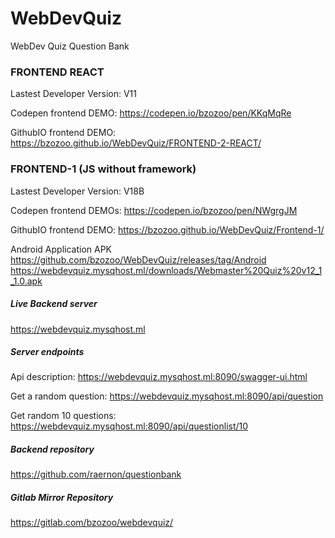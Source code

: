 # WebDevQuiz
WebDev Quiz Question Bank


### FRONTEND REACT
Lastest Developer Version: V11

Codepen frontend DEMO:
https://codepen.io/bzozoo/pen/KKqMqRe

GithubIO frontend DEMO:
https://bzozoo.github.io/WebDevQuiz/FRONTEND-2-REACT/

### FRONTEND-1 (JS without framework)  
Lastest Developer Version: V18B

Codepen frontend DEMOs:
https://codepen.io/bzozoo/pen/NWgrgJM

GithubIO frontend DEMO:
https://bzozoo.github.io/WebDevQuiz/Frontend-1/

Android Application APK
https://github.com/bzozoo/WebDevQuiz/releases/tag/Android
https://webdevquiz.mysqhost.ml/downloads/Webmaster%20Quiz%20v12_1_1.0.apk

##### Live Backend server
https://webdevquiz.mysqhost.ml

##### Server endpoints
Api description:
https://webdevquiz.mysqhost.ml:8090/swagger-ui.html

Get a random question:
https://webdevquiz.mysqhost.ml:8090/api/question

Get random 10 questions:
https://webdevquiz.mysqhost.ml:8090/api/questionlist/10

##### Backend repository
https://github.com/raernon/questionbank

##### Gitlab Mirror Repository
https://gitlab.com/bzozoo/webdevquiz/
